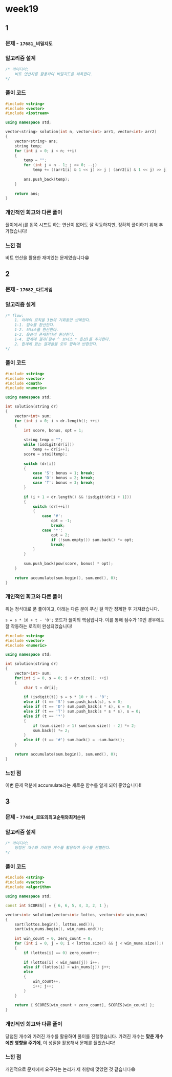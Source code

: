 # week19

## 1

### 문제 - <code>17681_비밀지도</code>



### 알고리즘 설계

```cpp
/* 아이디어:
	비트 연산자를 활용하여 비밀지도를 해독한다.
*/
```



### 풀이 코드

```cpp
#include <string>
#include <vector>
#include <iostream>

using namespace std;

vector<string> solution(int n, vector<int> arr1, vector<int> arr2)
{
    vector<string> ans;
    string temp;
    for (int i = 0; i < n; ++i)
    {
        temp = "";
        for (int j = n - 1; j >= 0; --j)
            temp += ((arr1[i] & 1 << j) >> j | (arr2[i] & 1 << j) >> j) ? "#" : " ";
        
        ans.push_back(temp);
    }
    
    return ans;
}
```



### 개인적인 회고와 다른 풀이

풀이에서 j를 왼쪽 시프트 하는 연산이 없어도 잘 작동하지만, 정확히 풀이하기 위해 추가했습니다!




### 느낀 점
비트 연산을 활용한 재미있는 문제였습니다😁



## 2

### 문제 - <code>17682_다트게임</code>

### 알고리즘 설계

```cpp
/* flow:
	1. 아래의 로직을 3번의 기회동안 반복한다.
	1-1. 점수를 환산한다.
	1-2. 보너스를 환산한다.
	1-3. 옵션이 존재한다면 환산한다.
	1-4. 합계에 결과(점수 ^ 보너스 * 옵션)를 추가한다.
	2. 합계에 있는 결과들을 모두 합하여 반환한다.
*/
```



### 풀이 코드

```cpp
#include <string>
#include <vector>
#include <cmath>
#include <numeric>

using namespace std;

int solution(string dr)
{
    vector<int> sum;
    for (int i = 0; i < dr.length(); ++i)
    {
        int score, bonus, opt = 1;
        
        string temp = "";
        while (isdigit(dr[i]))
            temp += dr[i++];
        score = stoi(temp);
        
        switch (dr[i])
        {
            case 'S': bonus = 1; break;
            case 'D': bonus = 2; break;
            case 'T': bonus = 3; break;
        }
        
        if (i + 1 < dr.length() && !isdigit(dr[i + 1]))
        {
            switch (dr[++i])
            {
                case '#':
                    opt = -1;
                    break;
                case '*':
                    opt = 2;
                    if (!sum.empty()) sum.back() *= opt;
                    break;
            }
        }
        
        sum.push_back(pow(score, bonus) * opt);
    }
    
    return accumulate(sum.begin(), sum.end(), 0);
}
```



### 개인적인 회고와 다른 풀이

위는 정석대로 푼 풀이이고, 아래는 다른 분이 푸신 걸 약간 정제한 후 가져왔습니다.

```s = s * 10 + t - '0';``` 코드가 풀이의 핵심입니다. 이를 통해 점수가 10인 경우에도 잘 작동하는 로직이 완성되었습니다!

```cpp
#include <string>
#include <vector>
#include <numeric>

using namespace std;

int solution(string dr)
{
    vector<int> sum;
    for(int i = 0, s = 0; i < dr.size(); ++i)
    {
        char t = dr[i];
        
        if (isdigit(t)) s = s * 10 + t - '0';
        else if (t == 'S') sum.push_back(s), s = 0;
        else if (t == 'D') sum.push_back(s * s), s = 0;
        else if (t == 'T') sum.push_back(s * s * s), s = 0;
        else if (t == '*')
        {
            if (sum.size() > 1) sum[sum.size() - 2] *= 2;
            sum.back() *= 2;
        }
        else if (t == '#') sum.back() = -sum.back();
    }
    
    return accumulate(sum.begin(), sum.end(), 0);
}
```



### 느낀 점

이번 문제 덕분에 accumulate라는 새로운 함수를 알게 되어 좋았습니다!!




## 3

### 문제 - <code>77484_로또의최고순위와최저순위</code>

### 알고리즘 설계

```cpp
/* 아이디어:
	당첨된 개수와 가려진 개수를 활용하여 등수를 판별한다.
*/
```



### 풀이 코드

```cpp
#include <string>
#include <vector>
#include <algorithm>

using namespace std;

const int SCORES[] = { 6, 6, 5, 4, 3, 2, 1 };

vector<int> solution(vector<int> lottos, vector<int> win_nums)
{
    sort(lottos.begin(), lottos.end());
    sort(win_nums.begin(), win_nums.end());
    
    int win_count = 0, zero_count = 0;
    for (int i = 0, j = 0; i < lottos.size() && j < win_nums.size();)
    {
        if (lottos[i] == 0) zero_count++;
        
        if (lottos[i] < win_nums[j]) i++;
        else if (lottos[i] > win_nums[j]) j++;
        else
        {
            win_count++;
            i++; j++;
        }
    }
    
    return { SCORES[win_count + zero_count], SCORES[win_count] };
}
```



### 개인적인 회고와 다른 풀이

당첨된 개수와 가려진 개수를 활용하여 풀이를 진행했습니다. 가려진 개수는 **맞춘 개수에만 영향을 주기에**, 이 성질을 활용해서 문제를 풀었습니다!




### 느낀 점

개인적으로 문제에서 요구하는 논리가 제 취향에 맞았던 것 같습니다😄

